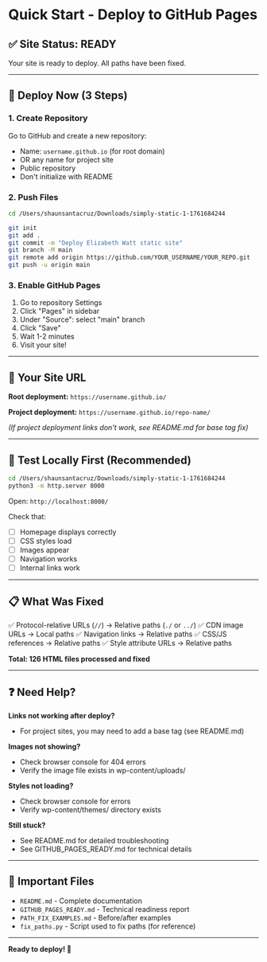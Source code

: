 # Quick Start - Deploy to GitHub Pages

## ✅ Site Status: READY

Your site is ready to deploy. All paths have been fixed.

---

## 🚀 Deploy Now (3 Steps)

### 1. Create Repository
Go to GitHub and create a new repository:
- Name: `username.github.io` (for root domain)
- OR any name for project site
- Public repository
- Don't initialize with README

### 2. Push Files
```bash
cd /Users/shaunsantacruz/Downloads/simply-static-1-1761684244

git init
git add .
git commit -m "Deploy Elizabeth Watt static site"
git branch -M main
git remote add origin https://github.com/YOUR_USERNAME/YOUR_REPO.git
git push -u origin main
```

### 3. Enable GitHub Pages
1. Go to repository Settings
2. Click "Pages" in sidebar
3. Under "Source": select "main" branch
4. Click "Save"
5. Wait 1-2 minutes
6. Visit your site!

---

## 🔗 Your Site URL

**Root deployment:** `https://username.github.io/`

**Project deployment:** `https://username.github.io/repo-name/`

*(If project deployment links don't work, see README.md for base tag fix)*

---

## 🧪 Test Locally First (Recommended)

```bash
cd /Users/shaunsantacruz/Downloads/simply-static-1-1761684244
python3 -m http.server 8000
```

Open: `http://localhost:8000/`

Check that:
- [ ] Homepage displays correctly
- [ ] CSS styles load
- [ ] Images appear
- [ ] Navigation works
- [ ] Internal links work

---

## 📋 What Was Fixed

✅ Protocol-relative URLs (`//`) → Relative paths (`./` or `../`)
✅ CDN image URLs → Local paths
✅ Navigation links → Relative paths
✅ CSS/JS references → Relative paths
✅ Style attribute URLs → Relative paths

**Total: 126 HTML files processed and fixed**

---

## ❓ Need Help?

**Links not working after deploy?**
- For project sites, you may need to add a base tag (see README.md)

**Images not showing?**
- Check browser console for 404 errors
- Verify the image file exists in wp-content/uploads/

**Styles not loading?**
- Check browser console for errors
- Verify wp-content/themes/ directory exists

**Still stuck?**
- See README.md for detailed troubleshooting
- See GITHUB_PAGES_READY.md for technical details

---

## 📁 Important Files

- `README.md` - Complete documentation
- `GITHUB_PAGES_READY.md` - Technical readiness report  
- `PATH_FIX_EXAMPLES.md` - Before/after examples
- `fix_paths.py` - Script used to fix paths (for reference)

---

**Ready to deploy! 🎉**

